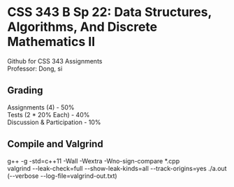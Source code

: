 # CSS 343 B Sp 22: Data Structures, Algorithms, And Discrete Mathematics II
Github for CSS 343 Assignments  
Professor: Dong, si

## Grading
Assignments (4) - 50%  
Tests (2 * 20% Each) - 40%  
Discussion & Participation - 10%

## Compile and Valgrind
g++ -g -std=c++11 -Wall -Wextra -Wno-sign-compare *.cpp   
valgrind --leak-check=full --show-leak-kinds=all --track-origins=yes ./a.out
 (--verbose --log-file=valgrind-out.txt)
